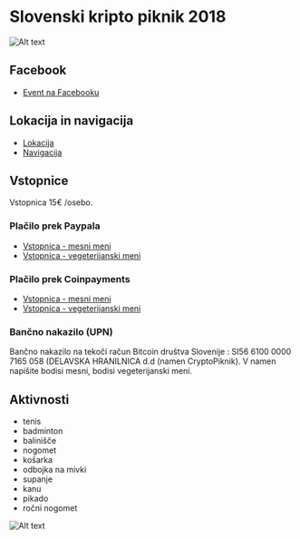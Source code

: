 # Slovenski kripto piknik 2018

![Alt text](https://github.com/bitcoin-si/Slovenski-kripto-piknik-2018/blob/master/lepsi.jpg?raw=true?raw=true "Title")

## Facebook
- [Event na Facebooku ](https://www.facebook.com/events/1613051382126945/)

## Lokacija in navigacija
- [Lokacija](https://pikniki.net/)
- [Navigacija](https://goo.gl/maps/ghbm3SE3XJD2)

## Vstopnice
Vstopnica 15€ /osebo.

### Plačilo prek Paypala
- [Vstopnica - mesni meni](https://www.paypal.com/cgi-bin/webscr?cmd=_s-xclick&hosted_button_id=CXR6PK589WMHQ)
- [Vstopnica - vegeterijanski meni](https://www.paypal.com/cgi-bin/webscr?cmd=_s-xclick&hosted_button_id=R8BA354SXB2C8)

### Plačilo prek Coinpayments
- [Vstopnica - mesni meni](https://goo.gl/KwoBdG)
- [Vstopnica - vegeterijanski meni](https://goo.gl/UAgrBV)

### Bančno nakazilo (UPN)
Bančno nakazilo na tekoči račun Bitcoin društva Slovenije : SI56 6100 0000 7165 058 (DELAVSKA HRANILNICA d.d (namen CryptoPiknik). V namen napišite bodisi mesni, bodisi vegeterijanski meni.

## Aktivnosti

- tenis
- badminton
- balinišče
- nogomet
- košarka
- odbojka na mivki
- supanje
- kanu
- pikado 
- ročni nogomet

![Alt text](https://github.com/bitcoin-si/Slovenski-kripto-piknik-2018/blob/master/piknik_fb_big.jpg?raw=true?raw=true?raw=true "Title")


